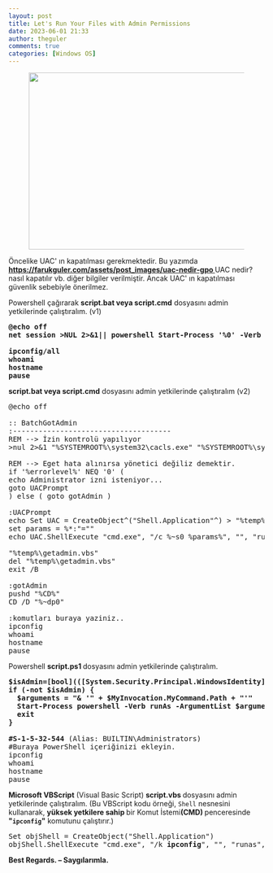 ```yaml
---
layout: post
title: Let's Run Your Files with Admin Permissions
date: 2023-06-01 21:33
author: theguler
comments: true
categories: [Windows OS]
---
```

<!-- wp:image {"id":7315,"width":494,"height":348,"sizeSlug":"large","linkDestination":"none"} -->
<figure class="wp-block-image size-large is-resized"><img src="https://farukguler.com/assets/post_images/batch-scripting-1.webp?w=451" alt="" class="wp-image-7315" width="494" height="348" /></figure>
<!-- /wp:image -->

<!-- wp:paragraph -->
<p>Öncelike UAC' ın kapatılması gerekmektedir. Bu yazımda <a href="https://farukguler.com/posts/what-is-uac/"><strong>https://farukguler.com/assets/post_images/uac-nedir-gpo </strong></a>UAC nedir? nasıl kapatılır vb. diğer bilgiler verilmiştir. Ancak UAC' ın kapatılması güvenlik sebebiyle önerilmez.</p>
<!-- /wp:paragraph -->

<!-- wp:paragraph -->
<p>Powershell çağırarak <strong>script.bat veya script.cmd</strong> dosyasını admin yetkilerinde çalıştıralım. (v1)</p>
<!-- /wp:paragraph -->

<!-- wp:preformatted -->
<pre class="wp-block-preformatted"><strong>@echo off
net session &gt;NUL 2&gt;&amp;1|| powershell Start-Process '%0' -Verb RunAs&amp;&amp; exit /b|| exit /b

ipconfig/all
whoami
hostname
pause</strong></pre>
<!-- /wp:preformatted -->

<!-- wp:paragraph -->
<p><strong>script.bat veya script.cmd</strong> dosyasını admin yetkilerinde çalıştıralım (v2)</p>
<!-- /wp:paragraph -->

<!-- wp:preformatted -->
<pre class="wp-block-preformatted">@echo off

:: BatchGotAdmin
:-------------------------------------
REM --&gt; İzin kontrolü yapılıyor
&gt;nul 2&gt;&amp;1 "%SYSTEMROOT%\system32\cacls.exe" "%SYSTEMROOT%\system32\config\system"

REM --&gt; Eget hata alınırsa yönetici değiliz demektir.
if '%errorlevel%' NEQ '0' (
echo Administrator izni isteniyor...
goto UACPrompt
) else ( goto gotAdmin )

:UACPrompt
echo Set UAC = CreateObject^("Shell.Application"^) &gt; "%temp%\getadmin.vbs"
set params = %*:"=""
echo UAC.ShellExecute "cmd.exe", "/c %~s0 %params%", "", "runas", 1 &gt;&gt; "%temp%\getadmin.vbs"

"%temp%\getadmin.vbs"
del "%temp%\getadmin.vbs"
exit /B

:gotAdmin
pushd "%CD%"
CD /D "%~dp0"

:komutları buraya yaziniz..
ipconfig
whoami
hostname
pause</pre>
<!-- /wp:preformatted -->

<!-- wp:paragraph -->
<p>Powershell <strong>script.ps1 </strong>dosyasını admin yetkilerinde çalıştıralım.</p>
<!-- /wp:paragraph -->

<!-- wp:preformatted -->
<pre class="wp-block-preformatted"><strong>$isAdmin=[bool](([System.Security.Principal.WindowsIdentity]::GetCurrent()).groups -match "S-1-5-32-544")
if (-not $isAdmin) {
  $arguments = "&amp; '" + $MyInvocation.MyCommand.Path + "'"
  Start-Process powershell -Verb runAs -ArgumentList $arguments
  exit
}</strong>

<strong>#S-1-5-32-544</strong> (Alias: BUILTIN\Administrators)
#Buraya PowerShell içeriğinizi ekleyin.
ipconfig
whoami
hostname
pause</pre>
<!-- /wp:preformatted -->

<!-- wp:paragraph -->
<p><strong>Microsoft VBScript</strong> (Visual Basic Script) <strong>script.vbs </strong>dosyasını admin yetkilerinde çalıştıralım. (Bu VBScript kodu örneği, <code>Shell</code> nesnesini kullanarak, <strong>yüksek yetkilere sahip </strong>bir Komut İstemi<strong>(CMD) </strong>penceresinde <strong>"<code>ipconfig</code>"</strong> komutunu çalıştırır.)</p>
<!-- /wp:paragraph -->

<!-- wp:preformatted -->
<pre class="wp-block-preformatted">Set objShell = CreateObject("Shell.Application")
objShell.ShellExecute "cmd.exe", "/k <strong>ipconfig</strong>", "", "runas", 1</pre>
<!-- /wp:preformatted -->

<!-- wp:paragraph -->
<p><strong>Best Regards. – Saygılarımla.</strong></p>
<!-- /wp:paragraph -->
